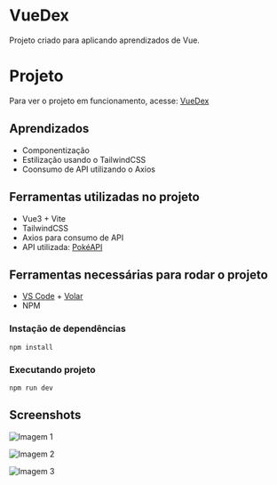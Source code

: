 # VueDex

Projeto criado para aplicando aprendizados de Vue.

# Projeto

Para ver o projeto em funcionamento, acesse: [VueDex](https://vuedex.vercel.app/)

## Aprendizados

- Componentização
- Estilização usando o TailwindCSS
- Coonsumo de API utilizando o Axios


## Ferramentas utilizadas no projeto

- Vue3 + Vite
- TailwindCSS
- Axios para consumo de API
- API utilizada: [PokéAPI](https://pokeapi.co/)


## Ferramentas necessárias para rodar o projeto

- [VS Code](https://code.visualstudio.com/) + [Volar](https://marketplace.visualstudio.com/items?itemName=Vue.volar)
- NPM


### Instação de dependências
```
npm install
```

### Executando projeto
```
npm run dev
```
    
## Screenshots

![Imagem 1](https://github.com/marlonmnz/pictures/blob/master/vuedex.png?raw=true)


![Imagem 2](https://github.com/marlonmnz/pictures/blob/master/vuedex2.png?raw=true)


![Imagem 3](https://github.com/marlonmnz/pictures/blob/master/vuedex3.png?raw=true)
